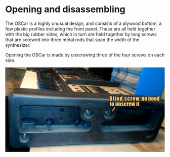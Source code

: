 # Opening and disassembling

The OSCar is a highly unusual design, and consists of a plywood bottom,
a few plastic profiles including the front panel.
These are all held together with the big rubber sides,
which in turn are held together by long screws that are screwed into three metal rods that span the width of the synthesizer.

Opening the OSCar is made by unscrewing three of the four screws on each side.

![Right side end](images/right-side-end.png "The rightmost of the two top screws isn't attached to anything but a nut, so don't unscrew it.")

